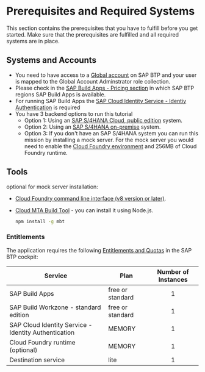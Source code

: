 # Prerequisites and Required Systems

This section contains the prerequisites that you have to fulfill before you get started. Make sure that the prerequisites are fulfilled and all required systems are in place.

## Systems and Accounts

* You need to have access to a [Global account](https://help.sap.com/products/BTP/65de2977205c403bbc107264b8eccf4b/8ed4a705efa0431b910056c0acdbf377.html?locale=en-US#loioc165d95ee700407eb181770901caec94) on SAP BTP and your user is mapped to the Global Account Adminstrator role collection.
* Please check in the [SAP Build Apps - Pricing section](https://discovery-center.cloud.sap/serviceCatalog/sap-appgyver) in which SAP BTP regions SAP Build Apps is available.
* For running SAP Build Apps the [SAP Cloud Identity Service - Identiy Authentication](https://help.sap.com/docs/IDENTITY_AUTHENTICATION?locale=en-US) is required
* You have 3  backend options to run this tutorial
    -  Option 1: Using an [SAP S/4HANA Cloud, public edition](https://www.sap.com/products/erp/s4hana-erp.html) system.
    -  Option 2: Using an [SAP S/4HANA on-premise](https://community.sap.com/topics/s4hana) system.
    -  Option 3: If you don't have an SAP S/4HANA system you can run this mission by installing a mock server. For the mock server you would need to enable the [Cloud Foundry environment](https://help.sap.com/docs/btp/sap-business-technology-platform/cloud-foundry-environment) and 256MB of Cloud Foundry runtime.

## Tools
optional for mock server installation:
* [Cloud Foundry command line interface (v8 version or later)](https://github.com/cloudfoundry/cli/wiki/V8-CLI-Installation-Guide).
* [Cloud MTA Build Tool](https://sap.github.io/cloud-mta-build-tool/) - you can install it using Node.js.

     ```cmd
     npm install -g mbt
     ```

### Entitlements

The application requires the following [Entitlements and Quotas](https://help.sap.com/products/BTP/65de2977205c403bbc107264b8eccf4b/00aa2c23479d42568b18882b1ca90d79.html?locale=en-US) in the SAP BTP cockpit:

| Service                           | Plan       | Number of Instances |
|-----------------------------------|------------|:-------------------:|
| SAP Build Apps                    | free or standard |    1          |
| SAP Build Workzone - standard edition | free or standard |    1          |
| SAP Cloud Identity Service - Identity Authentication  | MEMORY     |          1          |
| Cloud Foundry runtime (optional)  | MEMORY     |          1          |
| Destination service               | lite       |          1          |


